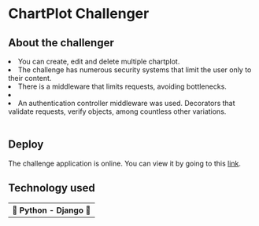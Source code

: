 <h1> ChartPlot Challenger <h2>
<h2>About the challenger </h2>
<li>You can create, edit and delete multiple chartplot.</li>
<li>The challenge has numerous security systems that limit the user only to their content.</li>
<li>There is a middleware that limits requests, avoiding bottlenecks.<li>
<li>An authentication controller middleware was used. Decorators that validate requests, verify objects, among countless other variations.</li><br>
<h2> Deploy </h2>
<p>The challenge application is online. You can view it by going to this <a href="https://chartplot-challenger.herokuapp.com">link</a>.</p>
<h2>Technology used</h2>
<table>
  <tr>
    <th>🐍 Python - Django 🐍</th>
  </tr>
</table>

